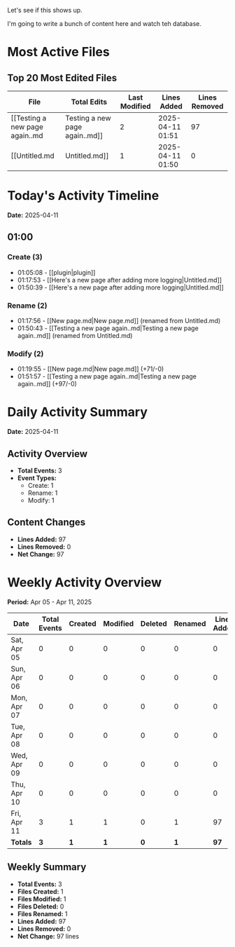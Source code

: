 Let's see if this shows up. 

I'm going to write a bunch of content here and watch teh database. 


# Most Active Files

## Top 20 Most Edited Files

| File | Total Edits | Last Modified | Lines Added | Lines Removed |
|------|-------------|---------------|-------------|---------------|
| [[Testing a new page again..md|Testing a new page again..md]] | 2 | 2025-04-11 01:51 | 97 | 0 |
| [[Untitled.md|Untitled.md]] | 1 | 2025-04-11 01:50 | 0 | 0 |


# Today's Activity Timeline

**Date:** 2025-04-11

## 01:00

### Create (3)

- 01:05:08 - [[plugin|plugin]]
- 01:17:53 - [[Here's a new page after adding more logging|Untitled.md]]
- 01:50:39 - [[Here's a new page after adding more logging|Untitled.md]]

### Rename (2)

- 01:17:56 - [[New page.md|New page.md]] (renamed from Untitled.md)
- 01:50:43 - [[Testing a new page again..md|Testing a new page again..md]] (renamed from Untitled.md)

### Modify (2)

- 01:19:55 - [[New page.md|New page.md]] (+71/-0)
- 01:51:57 - [[Testing a new page again..md|Testing a new page again..md]] (+97/-0)



# Daily Activity Summary

**Date:** 2025-04-11

## Activity Overview

- **Total Events:** 3
- **Event Types:**
  - Create: 1
  - Rename: 1
  - Modify: 1

## Content Changes

- **Lines Added:** 97
- **Lines Removed:** 0
- **Net Change:** 97


# Weekly Activity Overview

**Period:** Apr 05 - Apr 11, 2025

| Date | Total Events | Created | Modified | Deleted | Renamed | Lines Added | Lines Removed |
|------|--------------|---------|----------|---------|---------|-------------|---------------|
| Sat, Apr 05 | 0 | 0 | 0 | 0 | 0 | 0 | 0 |
| Sun, Apr 06 | 0 | 0 | 0 | 0 | 0 | 0 | 0 |
| Mon, Apr 07 | 0 | 0 | 0 | 0 | 0 | 0 | 0 |
| Tue, Apr 08 | 0 | 0 | 0 | 0 | 0 | 0 | 0 |
| Wed, Apr 09 | 0 | 0 | 0 | 0 | 0 | 0 | 0 |
| Thu, Apr 10 | 0 | 0 | 0 | 0 | 0 | 0 | 0 |
| Fri, Apr 11 | 3 | 1 | 1 | 0 | 1 | 97 | 0 |
| **Totals** | **3** | **1** | **1** | **0** | **1** | **97** | **0** |

## Weekly Summary

- **Total Events:** 3
- **Files Created:** 1
- **Files Modified:** 1
- **Files Deleted:** 0
- **Files Renamed:** 1
- **Lines Added:** 97
- **Lines Removed:** 0
- **Net Change:** 97 lines


